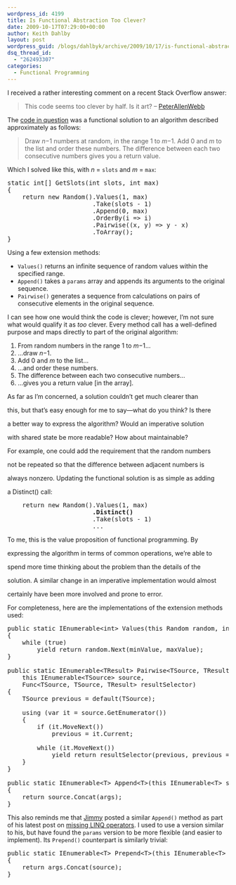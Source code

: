 ```yaml
---
wordpress_id: 4199
title: Is Functional Abstraction Too Clever?
date: 2009-10-17T07:29:00+00:00
author: Keith Dahlby
layout: post
wordpress_guid: /blogs/dahlbyk/archive/2009/10/17/is-functional-abstraction-too-clever.aspx
dsq_thread_id:
  - "262493307"
categories:
  - Functional Programming
---
```

I received a rather interesting comment on a recent Stack Overflow answer:

> This code seems too clever by half. Is it art? &ndash;&nbsp;[PeterAllenWebb](http://stackoverflow.com/users/21365/peterallenwebb)

The [code in question](http://stackoverflow.com/questions/1581394/split-value-in-24-randomly-sized-parts-using-c/1581464#1581464 "Split value in 24 randomly sized parts using C#") was a functional solution to an algorithm described approximately as follows:

> Draw _n_&minus;1 numbers at random, in the range 1 to _m_&minus;1. Add 0 and _m_ to the list and order these numbers. The difference between each two consecutive numbers gives you a return value.

Which I solved like this, with _n_ = `slots` and _m_ = `max`:

<pre>static int[] GetSlots(int slots, int max)<br />{<br />&nbsp; &nbsp; return new Random().Values(1, max)<br />&nbsp; &nbsp; &nbsp; &nbsp; &nbsp; &nbsp; &nbsp; &nbsp; &nbsp; &nbsp; &nbsp; &nbsp;.Take(slots - 1)<br />&nbsp; &nbsp; &nbsp; &nbsp; &nbsp; &nbsp; &nbsp; &nbsp; &nbsp; &nbsp; &nbsp; &nbsp;.Append(0, max)<br />&nbsp; &nbsp; &nbsp; &nbsp; &nbsp; &nbsp; &nbsp; &nbsp; &nbsp; &nbsp; &nbsp; &nbsp;.OrderBy(i =&gt; i)<br />&nbsp; &nbsp; &nbsp; &nbsp; &nbsp; &nbsp; &nbsp; &nbsp; &nbsp; &nbsp; &nbsp; &nbsp;.Pairwise((x, y) =&gt; y - x)<br />&nbsp; &nbsp; &nbsp; &nbsp; &nbsp; &nbsp; &nbsp; &nbsp; &nbsp; &nbsp; &nbsp; &nbsp;.ToArray();<br />}</pre>

Using a few extension methods:

  * `Values()` returns an infinite sequence of random values within the specified range.
  * `Append()` takes a `params` array and appends its arguments to the original sequence.
  * `Pairwise()` generates a sequence from calculations on pairs of consecutive elements in the original sequence.

I can see how one would think the code is clever; however, I&#8217;m not sure what would qualify it as _too_ clever. Every method call has a well-defined purpose and maps directly to part of the original algorithm:

  1. From random numbers in the range 1 to _m_&minus;1&#8230;
  2. &#8230;draw _n_&minus;1.
  3. Add 0 and _m_ to the list&#8230;
  4. &#8230;and order these numbers.
  5. The difference between each two consecutive numbers&#8230;
  6. &#8230;gives you a return value [in the array].

As far as I&#8217;m concerned, a solution couldn&#8217;t get much clearer than
  
this, but that&#8217;s easy enough for me to say&mdash;what do you think? Is there
  
a better way to express the algorithm? Would an imperative solution
  
with shared state be more readable? How about maintainable?

For example, one could add the requirement that the random numbers
  
not be repeated so that the difference between adjacent numbers is
  
always nonzero. Updating the functional solution is as simple as adding
  
a Distinct() call:

<pre>&nbsp; &nbsp; return new Random().Values(1, max)<br /><b>                       .Distinct()</b><br />&nbsp; &nbsp; &nbsp; &nbsp; &nbsp; &nbsp; &nbsp; &nbsp; &nbsp; &nbsp; &nbsp; &nbsp;.Take(slots - 1)<br />&nbsp; &nbsp; &nbsp; &nbsp; &nbsp; &nbsp; &nbsp; &nbsp; &nbsp; &nbsp; &nbsp; &nbsp;...</pre>

To me, this is the value proposition of functional programming. By
  
expressing the algorithm in terms of common operations, we&#8217;re able to
  
spend more time thinking about the problem than the details of the
  
solution. A similar change in an imperative implementation would almost
  
certainly have been more involved and prone to error.

For completeness, here are the implementations of the extension methods used:

<pre>public static IEnumerable&lt;int&gt; Values(this Random random, int minValue, int maxValue)<br />{<br />&nbsp; &nbsp; while (true)<br />&nbsp; &nbsp; &nbsp; &nbsp; yield return random.Next(minValue, maxValue);<br />}<br /><br />public static IEnumerable&lt;TResult&gt; Pairwise&lt;TSource, TResult&gt;(<br />    this IEnumerable&lt;TSource&gt; source,<br />    Func&lt;TSource, TSource, TResult&gt; resultSelector)<br />{<br />&nbsp; &nbsp; TSource previous = default(TSource);<br /><br />&nbsp; &nbsp; using (var it = source.GetEnumerator())<br />&nbsp; &nbsp; {<br />&nbsp; &nbsp; &nbsp; &nbsp; if (it.MoveNext())<br />&nbsp; &nbsp; &nbsp; &nbsp; &nbsp; &nbsp; previous = it.Current;<br /><br />&nbsp; &nbsp; &nbsp; &nbsp; while (it.MoveNext())<br />&nbsp; &nbsp; &nbsp; &nbsp; &nbsp; &nbsp; yield return resultSelector(previous, previous = it.Current);<br />&nbsp; &nbsp; }<br />}<br /><br />public static IEnumerable&lt;T&gt; Append&lt;T&gt;(this IEnumerable&lt;T&gt; source, params T[] args)<br />{<br />&nbsp; &nbsp; return source.Concat(args);<br />}</pre>

This also reminds me that [Jimmy](http://www.lostechies.com/blogs/jimmy_bogard/default.aspx "Jimmy Bogard") posted a similar `Append()` method as part of his latest post on [missing LINQ operators](http://www.lostechies.com/blogs/jimmy_bogard/archive/2009/10/15/more-missing-linq-operators.aspx "More missing LINQ operators"). I used to use a version similar to his, but have found the `params` version to be more flexible (and easier to implement). Its `Prepend()` counterpart is similarly trivial:

<pre>public static IEnumerable&lt;T&gt; Prepend&lt;T&gt;(this IEnumerable&lt;T&gt; source, params T[] args)<br />{<br />&nbsp; &nbsp; return args.Concat(source);<br />}</pre>